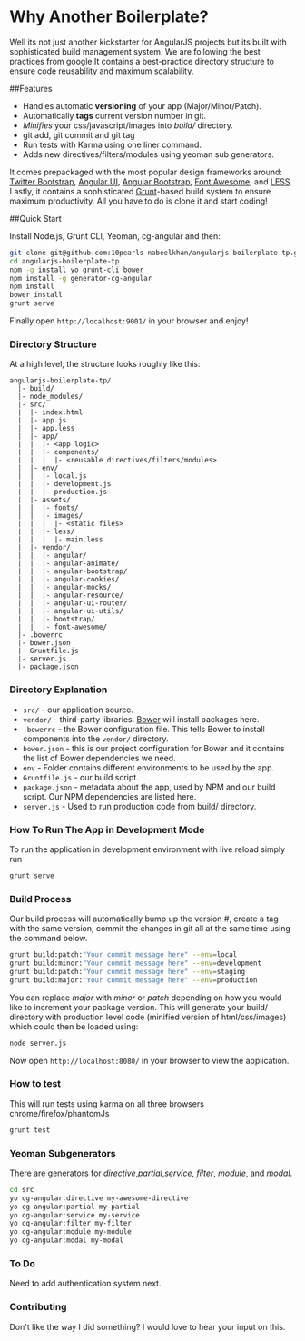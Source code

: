 Why Another Boilerplate?
========================

Well its not just another kickstarter for AngularJS projects but its built with sophisticated build management system. We are following the best practices from google.It contains a best-practice directory structure to ensure code reusability and maximum scalability.

##Features

- Handles automatic **versioning** of your app (Major/Minor/Patch).
- Automatically **tags** current version number in git.
- *Minifies* your css/javascript/images into *build/* directory.
- git add, git commit and git tag
- Run tests with Karma using one liner command.
- Adds new directives/filters/modules using yeoman sub generators.

It comes prepackaged with the most popular design frameworks
around: [Twitter Bootstrap](http://getbootstrap.com),
[Angular UI](http://angular-ui.github.io),
[Angular Bootstrap](http://angular-ui.github.io/bootstrap),
[Font Awesome](http://fortawesome.github.com/Font-Awesome), and
[LESS](http://lesscss.org). Lastly, it contains a sophisticated
[Grunt](http://gruntjs.org)-based build system to ensure maximum productivity.
All you have to do is clone it and start coding!

##Quick Start

Install Node.js, Grunt CLI, Yeoman, cg-angular and then:

```sh
git clone git@github.com:10pearls-nabeelkhan/angularjs-boilerplate-tp.git
cd angularjs-boilerplate-tp
npm -g install yo grunt-cli bower 
npm install -g generator-cg-angular
npm install
bower install
grunt serve
```

Finally open `http://localhost:9001/` in your browser and enjoy!

### Directory Structure

At a high level, the structure looks roughly like this:

```
angularjs-boilerplate-tp/
  |- build/
  |- node_modules/
  |- src/
  |  |- index.html
  |  |- app.js
  |  |- app.less
  |  |- app/
  |  |  |- <app logic>
  |  |  |- components/
  |  |  |  |- <reusable directives/filters/modules>
  |  |- env/
  |  |  |- local.js
  |  |  |- development.js
  |  |  |- production.js
  |  |- assets/
  |  |  |- fonts/
  |  |  |- images/
  |  |  |  |- <static files>
  |  |  |- less/
  |  |  |  |- main.less
  |  |- vendor/
  |  |  |- angular/
  |  |  |- angular-animate/
  |  |  |- angular-bootstrap/
  |  |  |- angular-cookies/
  |  |  |- angular-mocks/
  |  |  |- angular-resource/
  |  |  |- angular-ui-router/
  |  |  |- angular-ui-utils/
  |  |  |- bootstrap/
  |  |  |- font-awesome/
  |- .bowerrc
  |- bower.json
  |- Gruntfile.js
  |- server.js
  |- package.json
```

### Directory Explanation
- `src/` - our application source.
- `vendor/` - third-party libraries. [Bower](http://bower.io) will install
  packages here. 
- `.bowerrc` - the Bower configuration file. This tells Bower to install
  components into the `vendor/` directory.
- `bower.json` - this is our project configuration for Bower and it contains the
  list of Bower dependencies we need.
- `env` - Folder contains different environments to be used by the app.
- `Gruntfile.js` - our build script.
- `package.json` - metadata about the app, used by NPM and our build script. Our
  NPM dependencies are listed here.
- `server.js` - Used to run production code from build/ directory.

### How To Run The App in Development Mode
To run the application in development environment with live reload simply run

```sh
grunt serve
```

### Build Process
Our build process will automatically bump up the version #, create a tag with the same version, commit the changes in git all at the same time using the command below. 

```sh
grunt build:patch:"Your commit message here" --env=local
grunt build:minor:"Your commit message here" --env=development
grunt build:patch:"Your commit message here" --env=staging
grunt build:major:"Your commit message here" --env=production
```

You can replace *major* with *minor* or *patch* depending on how you would like to increment your package version. This will generate your build/ directory with production level code (minified version of html/css/images) which could then be loaded using:

```sh
node server.js
```

Now open `http://localhost:8080/` in your browser to view the application.

### How to test
This will run tests using karma on all three browsers chrome/firefox/phantomJs

```sh
grunt test
```

### Yeoman Subgenerators
There are generators for *directive*,*partial*,*service*, *filter*, *module*, and *modal*.

```sh
cd src
yo cg-angular:directive my-awesome-directive
yo cg-angular:partial my-partial
yo cg-angular:service my-service
yo cg-angular:filter my-filter
yo cg-angular:module my-module
yo cg-angular:modal my-modal
```

### To Do
Need to add authentication system next.

### Contributing
Don't like the way I did something? I would love to hear your input on this.